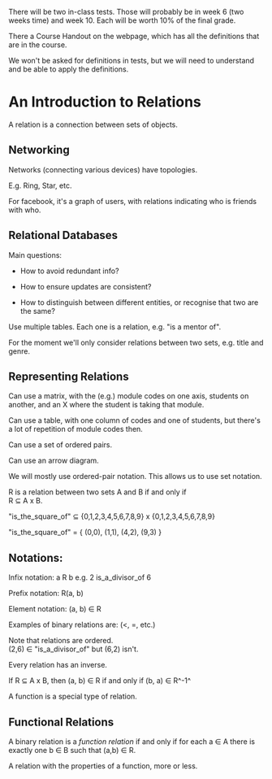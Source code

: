 There will be two in-class tests. Those will probably be in week 6 (two
weeks time) and week 10. Each will be worth 10% of the final grade.

There a Course Handout on the webpage, which has all the definitions
that are in the course.

We won't be asked for definitions in tests, but we will need to
understand and be able to apply the definitions.

An Introduction to Relations
============================

A relation is a connection between sets of objects.

Networking
----------

Networks (connecting various devices) have topologies.

E.g. Ring, Star, etc.

For facebook, it's a graph of users, with relations indicating who is
friends with who.

Relational Databases
--------------------

Main questions:

-   How to avoid redundant info?

-   How to ensure updates are consistent?

-   How to distinguish between different entities, or recognise that two
    are the same?

Use multiple tables. Each one is a relation, e.g. "is a mentor of".

For the moment we'll only consider relations between two sets, e.g.
title and genre.

Representing Relations
----------------------

Can use a matrix, with the (e.g.) module codes on one axis, students on
another, and an X where the student is taking that module.

Can use a table, with one column of codes and one of students, but
there's a lot of repetition of module codes then.

Can use a set of ordered pairs.

Can use an arrow diagram.

We will mostly use ordered-pair notation. This allows us to use set
notation.

R is a relation between two sets A and B if and only if\
R ⊆ A x B.

"is\_the\_square\_of" ⊆ {0,1,2,3,4,5,6,7,8,9} x {0,1,2,3,4,5,6,7,8,9}

"is\_the\_square\_of" = { (0,0), (1,1), (4,2), (9,3) }

Notations:
----------

Infix notation: a R b e.g. 2 is\_a\_divisor\_of 6

Prefix notation: R(a, b)

Element notation: (a, b) ∈ R

Examples of binary relations are: (&lt;, =, etc.)

Note that relations are ordered.\
(2,6) ∈ "is\_a\_divisor\_of" but (6,2) isn't.

Every relation has an inverse.

If R ⊆ A x B, then (a, b) ∈ R if and only if (b, a) ∈ R^-1^

A function is a special type of relation.

Functional Relations
--------------------

A binary relation is a *function relation* if and only if for each a ∈ A
there is exactly one b ∈ B such that (a,b) ∈ R.

A relation with the properties of a function, more or less.
